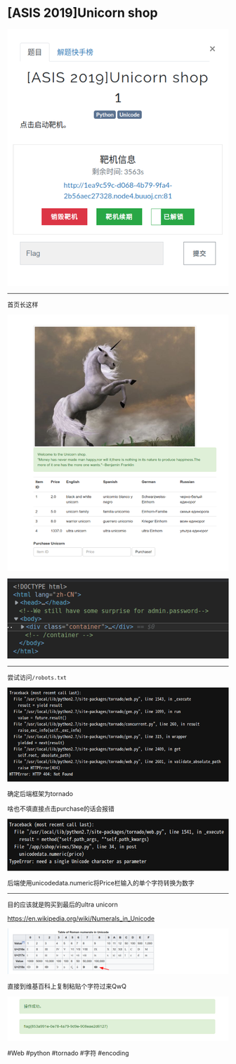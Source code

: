 # [ASIS 2019]Unicorn shop
![](<./img/Pasted image 20221128100622.png>)

---
首页长这样

![](<./img/Pasted image 20221128100641.png>)

![](<./img/Pasted image 20221128100919.png>)

---
尝试访问`/robots.txt`

![](<./img/Pasted image 20221128101921.png>)

确定后端框架为tornado

啥也不填直接点击purchase的话会报错

![](<./img/Pasted image 20221128102350.png>)

后端使用unicodedata.numeric将Price栏输入的单个字符转换为数字

---
目的应该就是购买到最后的ultra unicorn

https://en.wikipedia.org/wiki/Numerals_in_Unicode

![](<./img/Pasted image 20221128104011.png>)

直接到维基百科上复制粘贴个字符过来QwQ

![](<./img/Pasted image 20221128104116.png>)

#Web #python #tornado #字符 #encoding 